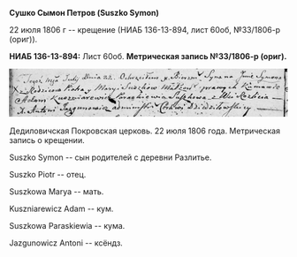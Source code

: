 **Сушко Сымон Петров (Suszko Symon)**

22 июля 1806 г -- крещение (НИАБ 136-13-894, лист 60об, №33/1806-р
(ориг)).

**НИАБ 136-13-894:** Лист 60об. **Метрическая запись №33/1806-р
(ориг).**

![](./media/78568406473d2c848eb2023db3a27ab315703c6b.png)

Дедиловичская Покровская церковь. 22 июля 1806 года. Метрическая запись
о крещении.

Suszko Symon -- сын родителей с деревни Разлитье.

Suszko Piotr -- отец.

Suszkowa Marya -- мать.

Kuszniarewicz Adam -- кум.

Suszkowa Paraskiewia -- кума.

Jazgunowicz Antoni -- ксёндз.
